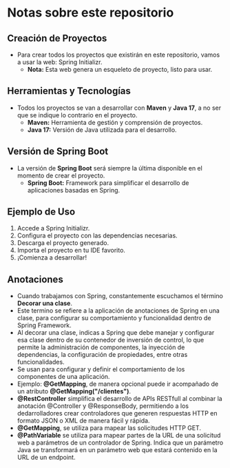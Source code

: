 # Notas sobre este repositorio

## Creación de Proyectos

- Para crear todos los proyectos que existirán en este repositorio, vamos a usar la web: Spring Initializr.
  - **Nota:** Esta web genera un esqueleto de proyecto, listo para usar.

## Herramientas y Tecnologías

- Todos los proyectos se van a desarrollar con **Maven** y **Java 17**, a no ser que se indique lo contrario en el proyecto.
  - **Maven:** Herramienta de gestión y comprensión de proyectos.
  - **Java 17:** Versión de Java utilizada para el desarrollo.

## Versión de Spring Boot

- La versión de **Spring Boot** será siempre la última disponible en el momento de crear el proyecto.
  - **Spring Boot:** Framework para simplificar el desarrollo de aplicaciones basadas en Spring.

## Ejemplo de Uso

1. Accede a Spring Initializr.
2. Configura el proyecto con las dependencias necesarias.
3. Descarga el proyecto generado.
4. Importa el proyecto en tu IDE favorito.
5. ¡Comienza a desarrollar!

## Anotaciones
- Cuando trabajamos con Spring, constantemente escuchamos el término **Decorar una clase**.
- Este termino se refiere a la aplicación de anotaciones de Spring en una clase, para configurar su comportamiento y funcionalidad dentro de Spring Framework.
- Al decorar una clase, indicas a Spring que debe manejar y configurar esa clase dentro de su contenedor de inversión de control, lo que permite la administración de componentes, la inyección de dependencias, la configuración de propiedades, entre otras funcionalidades.
- Se usan para configurar y definir el comportamiento de los componentes de una aplicación.
- Ejemplo: **@GetMapping**, de manera opcional puede ir acompañado de un atributo **@GetMapping("/clientes")**.
- **@RestController** simplifica el desarrollo de APIs RESTfull al combinar la anotación @Controller y @ResponseBody, permitiendo a los dedarrolladores crear controladores que generen respuestas HTTP en formato JSON o XML de manera fácil y rápida.
- **@GetMapping**, se utiliza para mapear las solicitudes HTTP GET.
- **@PathVariable** se utiliza para mapear partes de la URL de una solicitud web a parámetros de un controlador de Spring. Indica que un parámetro Java se transformará en un parámetro web que estará contenido en la URL de un endpoint.
